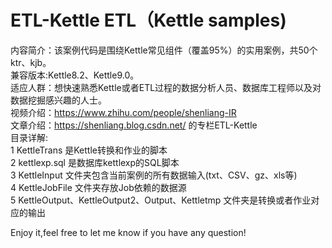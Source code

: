 # ETL-Kettle ETL（Kettle samples)  
内容简介：该案例代码是围绕Kettle常见组件（覆盖95%）的实用案例，共50个ktr、kjb。  
兼容版本:Kettle8.2、Kettle9.0。  
适应人群：想快速熟悉Kettle或者ETL过程的数据分析人员、数据库工程师以及对数据挖掘感兴趣的人士。  
视频介绍：https://www.zhihu.com/people/shenliang-IR  
文章介绍：https://shenliang.blog.csdn.net/ 的专栏ETL-Kettle  
目录详解:  
	1 KettleTrans 是Kettle转换和作业的脚本  
	2 kettlexp.sql 是数据库kettlexp的SQL脚本  
	3 KettleInput 文件夹包含当前案例的所有数据输入(txt、CSV、gz、xls等)  
	4 KettleJobFile 文件夹存放Job依赖的数据源  
	5 KettleOutput、KettleOutput2、Output、Kettletmp 文件夹是转换或者作业对应的输出  

Enjoy it,feel free to let me know if you have any question!  
